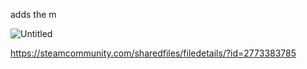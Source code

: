 adds the m

![Untitled](https://github.com/user-attachments/assets/3d2b0aa7-168e-48b0-b97b-e71149651b3b)

https://steamcommunity.com/sharedfiles/filedetails/?id=2773383785
